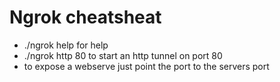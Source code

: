 # Ngrok cheatsheat
* ./ngrok help for help
* ./ngrok http 80 to start an http tunnel on port 80
* to expose a webserve just point the port to the servers port
